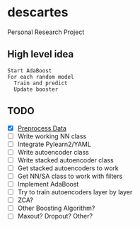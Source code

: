 descartes
=========

Personal Research Project


High level idea
----------------
```
Start AdaBoost
For each random model
  Train and predict
  Update booster
```

TODO
-----
- [x] [Preprocess Data](#1)
- [ ] Write working NN class
- [ ] Integrate Pylearn2/YAML
- [ ] Write autoencoder class
- [ ] Write stacked autoencoder class
- [ ] Get stacked autoencoders to work
- [ ] Get NN/SA class to work with filters
- [ ] Implement AdaBoost
- [ ] Try to train autoencoders layer by layer
- [ ] ZCA?
- [ ] Other Boosting Algorithm?
- [ ] Maxout? Dropout? Other?
